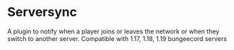 # Serversync
A plugin to notify when a player joins or leaves the network or when they switch to another server.
Compatible with 1.17, 1.18, 1.19 bungeecord servers
